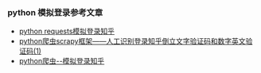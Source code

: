 ### python 模拟登录参考文章

- [python requests模拟登录知乎](http://www.cnblogs.com/puyangsky/p/5326384.html)
- [python爬虫scrapy框架——人工识别登录知乎倒立文字验证码和数字英文验证码(1)](http://www.cnblogs.com/wangchaowei/p/7508982.html)
- [python爬虫--模拟登录知乎](http://www.cnblogs.com/leon507/p/7633012.html)